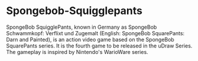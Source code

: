 # Spongebob-Squigglepants
SpongeBob SquigglePants, known in Germany as SpongeBob Schwammkopf: Verflixt und Zugemalt (English: SpongeBob SquarePants: Darn and Painted), is an action video game based on the SpongeBob SquarePants series. It is the fourth game to be released in the uDraw Series. The gameplay is inspired by Nintendo's WarioWare series.
